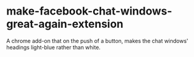 # make-facebook-chat-windows-great-again-extension
A chrome add-on that on the push of a button, makes the chat windows' headings light-blue rather than white. 
